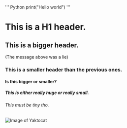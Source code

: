 ''' Python
print("Hello world")
'''

# This is a H1 header.
## This is a bigger header.
(The message above was a lie)
### This is a smaller header than the previous ones.
#### Is this bigger or smaller?
##### This is either really huge or really small.
###### This must be tiny tho. 

![Image of Yaktocat](https://octodex.github.com/images/yaktocat.png)

